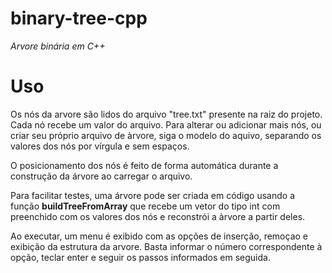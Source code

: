 # binary-tree-cpp
_Arvore binária em C++_

# Uso

Os nós da arvore são lidos do arquivo "tree.txt" presente na raiz do projeto. Cada nó recebe um valor do arquivo. Para alterar ou adicionar mais nós, ou criar seu próprio arquivo de àrvore, siga o modelo do aquivo, separando os valores dos nós por vírgula e sem espaços.

O posicionamento dos nós é feito de forma automática durante a construção da árvore ao carregar o arquivo.

Para facilitar testes, uma árvore pode ser criada em código usando a função **buildTreeFromArray** que recebe um vetor do tipo int com preenchido com os valores dos nós e reconstrói a àrvore a partir deles.

Ao executar, um menu é exibido com as opções de inserção, remoçao e exibição da estrutura da arvore. Basta informar o número correspondente à opção, teclar enter e seguir os passos informados em seguida.
